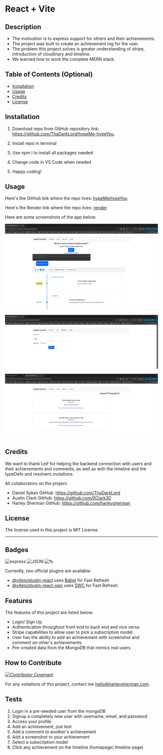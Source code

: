 # React + Vite

## Description

- The motivation is to express support for others and their achievements.
- The project was built to create an achievement log for the user.
- The problem this project solves is greater understanding of stripe, introduction of cloudinary and timeline.
- We learned how to work the complete MERN stack.

## Table of Contents (Optional)

- [Installation](#installation)
- [Usage](#usage)
- [Credits](#credits)
- [License](#license)

## Installation

1. Download repo from GitHub repository link:
https://github.com/ThaDarkLord/hypeMe-hypeYou. 

2. Install repo in terminal

3. Use npm i to install all packages needed

4. Change code in VS Code when needed

5. Happy coding!

## Usage

Here's the GitHub link where the repo lives:
[hypeMeHypeYou](https://github.com/ThaDarkLord/hypeMe-hypeYou)

Here's the Render link where the repo lives:
[render](https://github.com/ThaDarkLord/hypeMe-hypeYou)

Here are some screenshots of the app below:

![timeline](./client/src/assets/Screenshot1.png)

![signup](./client/src/assets/Screenshot2.png)

![achievements](./client/src/assets/Screenshot3.png)

## Credits

We want to thank Leif for helping the backend connection with users and their achievements and comments, as well as with the timeline and the typeDefs and resolvers mutations.

All collaborators on the project:
- Daniel Sykes GitHub: https://github.com/ThaDarkLord
- Austin Clark GitHub: https://github.com/0Clark30
- Harley Sherman GitHub: https://github.com/harleysherman

## License

The license used in this project is MIT License.

---

## Badges

![express](https://img.shields.io/badge/express-javascript-blue)
![JSON](https://img.shields.io/badge/JSON-package-green)
![fs](https://img.shields.io/badge/fs-package-green)

Currently, two official plugins are available:

- [@vitejs/plugin-react](https://github.com/vitejs/vite-plugin-react/blob/main/packages/plugin-react/README.md) uses [Babel](https://babeljs.io/) for Fast Refresh
- [@vitejs/plugin-react-swc](https://github.com/vitejs/vite-plugin-react-swc) uses [SWC](https://swc.rs/) for Fast Refresh 

## Features

The features of this project are listed below:
- Login/ Sign Up
- Authentication throughout front end to back end and vice versa
- Stripe capabilities to allow user to pick a subscription model
- User has the ability to add an achievement with screenshot and comment on other's achievements
- Pre-created data from the MongoDB that mimics real users 

## How to Contribute

[![Contributor Covenant](https://img.shields.io/badge/Contributor%20Covenant-2.1-4baaaa.svg)](code_of_conduct.md)

For any violations of this project, contact me hello@harleysherman.com.

## Tests

1. Login in a pre-seeded user from the mongoDB
2. Signup a completely new user with username, email, and password
3. Access your profile
4. Add an achievement, just text
5. Add a comment to another's achievement
6. Add a screenshot to your achievement
7. Select a subscription model
8. Click any achievement on the timeline (homepage/ timeline page)